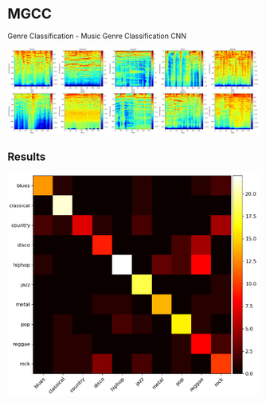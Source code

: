 # MGCC

Genre Classification - Music Genre Classification CNN

<p aling="center">
  <img src="./log-mel_spectrogram.png">
</p>

## Results

<p aling="center">
  <img src="./confusion_matrix.png">
</p>
